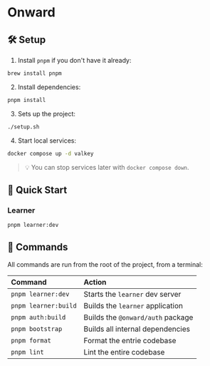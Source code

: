 # Onward

## 🛠️ Setup

1. Install `pnpm` if you don't have it already:

```sh
brew install pnpm
```

2. Install dependencies:

```sh
pnpm install
```

3. Sets up the project:

```sh
./setup.sh
```

4. Start local services:

```sh
docker compose up -d valkey
```

> 💡 You can stop services later with `docker compose down`.

## 🚀 Quick Start

### Learner

```sh
pnpm learner:dev
```

## 🧞 Commands

All commands are run from the root of the project, from a terminal:

| Command              | Action                            |
| :------------------- | :-------------------------------- |
| `pnpm learner:dev`   | Starts the `learner` dev server   |
| `pnpm learner:build` | Builds the `learner` application  |
| `pnpm auth:build`    | Builds the `@onward/auth` package |
| `pnpm bootstrap`     | Builds all internal dependencies  |
| `pnpm format`        | Format the entrie codebase        |
| `pnpm lint`          | Lint the entire codebase          |
